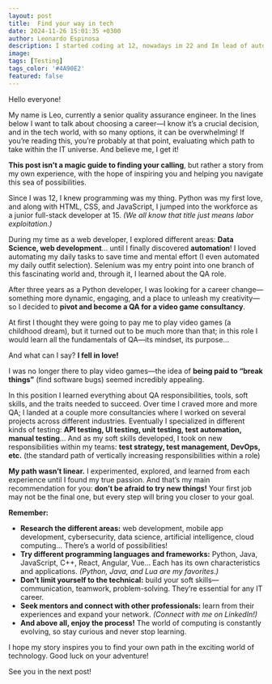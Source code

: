 ```yaml
---
layout: post
title:  Find your way in tech
date: 2024-11-26 15:01:35 +0300
author: Leonardo Espinosa
description: I started coding at 12, nowadays im 22 and Im lead of automation in a big corporation.
image: 
tags: [Testing]
tags_color: '#4A90E2'
featured: false
---
```


Hello everyone!

My name is Leo, currently a senior quality assurance engineer. In the lines below I want to talk about choosing a career—I know it’s a crucial decision, and in the tech world, with so many options, it can be overwhelming! If you’re reading this, you’re probably at that point, evaluating which path to take within the IT universe. And believe me, I get it!

**This post isn’t a magic guide to finding your calling**, but rather a story from my own experience, with the hope of inspiring you and helping you navigate this sea of possibilities.

Since I was 12, I knew programming was my thing. Python was my first love, and along with HTML, CSS, and JavaScript, I jumped into the workforce as a junior full-stack developer at 15. *(We all know that title just means labor exploitation.)*

During my time as a web developer, I explored different areas: **Data Science, web development**… until I finally discovered **automation**! I loved automating my daily tasks to save time and mental effort (I even automated my daily outfit selection). Selenium was my entry point into one branch of this fascinating world and, through it, I learned about the QA role.

After three years as a Python developer, I was looking for a career change—something more dynamic, engaging, and a place to unleash my creativity—so I decided to **pivot and become a QA for a video game consultancy**.

At first I thought they were going to pay me to play video games (a childhood dream), but it turned out to be much more than that; in this role I would learn all the fundamentals of QA—its mindset, its purpose…

And what can I say? **I fell in love!**

I was no longer there to play video games—the idea of **being paid to “break things”** (find software bugs) seemed incredibly appealing.

In this position I learned everything about QA responsibilities, tools, soft skills, and the traits needed to succeed. Over time I craved more and more QA; I landed at a couple more consultancies where I worked on several projects across different industries. Eventually I specialized in different kinds of testing: **API testing, UI testing, unit testing, test automation, manual testing**… And as my soft skills developed, I took on new responsibilities within my teams: **test strategy, test management, DevOps, etc.** (the standard path of vertically increasing responsibilities within a role)

**My path wasn’t linear.** I experimented, explored, and learned from each experience until I found my true passion. And that’s my main recommendation for you: **don’t be afraid to try new things!** Your first job may not be the final one, but every step will bring you closer to your goal.

**Remember:**

* **Research the different areas:** web development, mobile app development, cybersecurity, data science, artificial intelligence, cloud computing… There’s a world of possibilities!
* **Try different programming languages and frameworks:** Python, Java, JavaScript, C++, React, Angular, Vue… Each has its own characteristics and applications. *(Python, Java, and Lua are my favorites.)*
* **Don’t limit yourself to the technical:** build your soft skills—communication, teamwork, problem-solving. They’re essential for any IT career.
* **Seek mentors and connect with other professionals:** learn from their experiences and expand your network. *(Connect with me on LinkedIn!)*
* **And above all, enjoy the process!** The world of computing is constantly evolving, so stay curious and never stop learning.

I hope my story inspires you to find your own path in the exciting world of technology. Good luck on your adventure!

See you in the next post!
